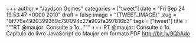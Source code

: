 
+++
author = "Jaydson Gomes"
categories = ["tweet"]
date = "Fri Sep 24 19:53:47 +0000 2010"
draft = false
image = "{TWEET_IMAGE}"
slug = "8f776e4920399360c797094c27a902fa397816b3"
tags = ["tweet"]
title = """RT @maujor: Consulte o 1o..."""
+++
RT @maujor: Consulte o 1o. Capítulo do livro JavaScript do Maujor em formato PDF http://bit.ly/9QbAdo
